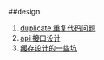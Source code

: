 ##design
  1. [duplicate 重复代码问题](src/main/java/com/fantasybaby/dev/error/design/duplicate/README.MD)
  2. [api 接口设计](src/main/java/com/fantasybaby/dev/error/design/apidesign/readme.md)
  4. [缓存设计的一些坑](src/main/java/com/fantasybaby/dev/error/design/cachedesign/readme.md)